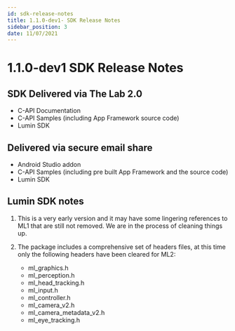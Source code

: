 ```yaml
---
id: sdk-release-notes
title: 1.1.0-dev1- SDK Release Notes
sidebar_position: 3
date: 11/07/2021
---
```


# 1.1.0-dev1 SDK Release Notes

## SDK Delivered via The Lab 2.0
- C-API Documentation
- C-API Samples (including App Framework source code)
- Lumin SDK

## Delivered via secure email share
- Android Studio addon
- C-API Samples (including pre built App Framework and the source code)
- Lumin SDK


## Lumin SDK notes

1. This is a very early version and it may have some lingering references to ML1 that are still not removed. We are in the process of cleaning things up.

2. The package includes a comprehensive set of headers files, at this time only the following headers have been cleared for ML2:
    - ml_graphics.h
    - ml_perception.h
    - ml_head_tracking.h
    - ml_input.h
    - ml_controller.h
    - ml_camera_v2.h
    - ml_camera_metadata_v2.h
    - ml_eye_tracking.h


